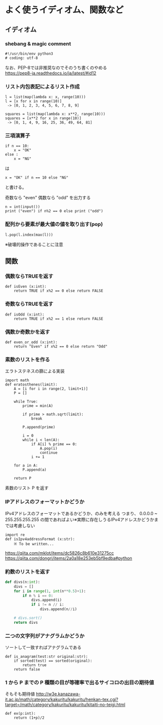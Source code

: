 
# よく使うイディオム、関数など

## イディオム

### shebang & magic comment

```
#!/usr/bin/env python3
# coding: utf-8
```

なお、PEP-8では非推奨なのでそのうち書くのやめる  
https://pep8-ja.readthedocs.io/ja/latest/#id12  


### リスト内包表記によるリスト作成

```
l = list(map(lambda x: x, range(10)))
l = [x for x in range(10)]
 -> [0, 1, 2, 3, 4, 5, 6, 7, 8, 9]
```

```
squares = list(map(lambda x: x**2, range(10)))
squares = [x**2 for x in range(10)]
 -> [0, 1, 4, 9, 16, 25, 36, 49, 64, 81]
```

### 三項演算子

```
if n == 10:
    x = "OK"
else :
    x = "NG"
```
は
```
x = "OK" if n == 10 else "NG"
```
と書ける。

奇数なら "even" 偶数なら "odd" を出力する
```
n = int(input())
print ("even") if n%2 == 0 else print ("odd")
```

### 配列から要素が最大値の値を取り出す(pop)

```
l.pop(l.index(max(l)))
```
※破壊的操作であることに注意

## 関数

### 偶数ならTRUEを返す

```
def isEven (x:int):
    return TRUE if x%2 == 0 else return FALSE
```

### 奇数ならTRUEを返す

```
def isOdd (x:int):
    return TRUE if x%2 == 1 else return FALSE
```

### 偶数か奇数かを返す

```
def even_or_odd (x:int):
    return "Even" if x%2 == 0 else return "Odd"
```

### 素数のリストを作る

エラトステネスの篩による実装

```
import math
def eratosthenes(limit):
    A = [i for i in range(2, limit+1)]
    P = []
    
    while True:
        prime = min(A)
        
        if prime > math.sqrt(limit):
            break
            
        P.append(prime)
            
        i = 0
        while i < len(A):
            if A[i] % prime == 0:
                A.pop(i)
                continue
            i += 1
            
    for a in A:
        P.append(a)
            
    return P
```
素数のリスト P を返す


### IPアドレスのフォーマットかどうか

IPv4アドレスのフォーマットであるかどうか、のみを考える
つまり、 0.0.0.0 ~ 255.255.255.255 の間であればよい※実際に存在しうるIPv4アドレスかどうかまでは考慮しない

```
import re
def isIpv4addressFormat (x:str):
    ※ To be written...
```

https://qiita.com/mklot/items/dc5826c8b610e31275cc
https://qiita.com/dongri/items/2a0a18e253eb5bf9edba#python

### 約数のリストを返す

```divs.py
def divs(n:int):
    divs = []
    for i in range(1, int(n**0.5)+1):
        if n % i == 0:
            divs.append(i)
            if i != n // i:
                divs.append(n//i)

    # divs.sort()
    return divs
```

### 二つの文字列がアナグラムかどうか

ソートして一致すればアナグラムである
```
def is_anagram(test:str original:str):
    if sorted(test) == sorted(original):
        return true
    return false
```

### 1 から P までの P 種類の目が等確率で出るサイコロの出目の期待値

そもそも期待値
http://w3e.kanazawa-it.ac.jp/math/category/kakuritu/kakuritu/henkan-tex.cgi?target=/math/category/kakuritu/kakuritu/kitaiti-no-teigi.html

```
def ex(p:int):
    return (1+p)/2
```
